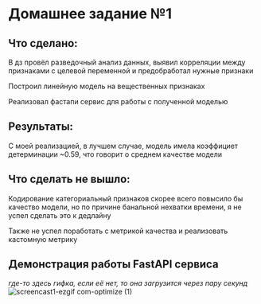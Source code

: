 # Домашнее задание №1
## Что сделано:
В дз провёл разведочный анализ данных, выявил корреляции между признаками с целевой переменной и предобработал нужные признаки

Построил линейную модель на вещественных признаках

Реализовал фастапи сервис для работы с полученной моделью

## Результаты:
С моей реализацией, в лучшем случае, модель имела коэффициет детерминации ~0.59, что говорит о среднем качестве модели

## Что сделать не вышло:
Кодирование категориальный признаков скорее всего повысило бы качество модели, но по причине банальной нехватки времени, я не успел сделать это к дедлайну

Также не успел поработать с метрикой качества и реализовать кастомную метрику

## Демонстрация работы FastAPI сервиса
*где-то здесь гифка, если её нет, то она загрузится через пару секунд*
![screencast1-ezgif com-optimize (1)](https://github.com/user-attachments/assets/8d5f37a6-93b3-4b63-af4c-dc726cb90466)
